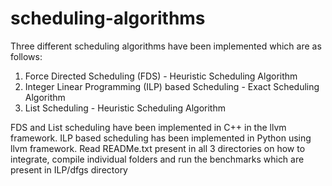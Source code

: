 scheduling-algorithms
=====================
Three different scheduling algorithms have been implemented which are as follows:
1. Force Directed Scheduling (FDS) - Heuristic Scheduling Algorithm
2. Integer Linear Programming (ILP) based Scheduling - Exact Scheduling Algorithm
3. List Scheduling - Heuristic Scheduling Algorithm

FDS and List scheduling have been implemented in C++ in the llvm framework.
ILP based scheduling has been implemented in Python using llvm framework.
Read READMe.txt present in all 3 directories on how to integrate, compile individual folders and run the benchmarks which are present in ILP/dfgs directory


